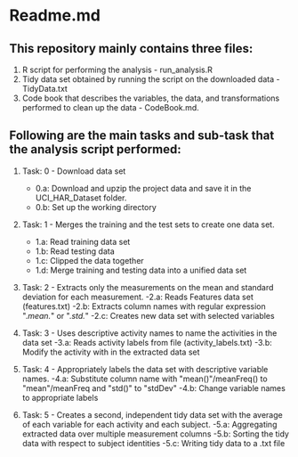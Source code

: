 Readme.md
=========

This repository mainly contains three files:
--------------------------------------------
 
1. R script for performing the analysis - run_analysis.R 
2. Tidy data set obtained by running the script on the downloaded data - TidyData.txt
3. Code book that describes the variables, the data, and transformations performed to clean up the data - CodeBook.md.
 
Following are the main tasks and sub-task that the analysis script performed:
------------------------------------------------------------------------------
 
1. Task: 0 - Download data set
	- 0.a: Download and upzip the project data and save it in the UCI_HAR_Dataset folder.
	- 0.b: Set up the working directory 

2. Task: 1 - Merges the training and the test sets to create one data set.
	- 1.a: Read training data set 
	- 1.b: Read testing data 
	- 1.c: Clipped the data together
	- 1.d: Merge training and testing data into a unified data set

3. Task: 2 - Extracts only the measurements on the mean and standard deviation for each measurement. 
	-2.a: Reads Features data set (features.txt)
	-2.b: Extracts column names with regular expression ".*mean.*" or ".*std.*" 
	-2.c: Creates new data set with selected variables

4. Task: 3 - Uses descriptive activity names to name the activities in the data set
	-3.a: Reads activity labels from file (activity_labels.txt)
	-3.b: Modify the activity with in the extracted data set

5. Task: 4 - Appropriately labels the data set with descriptive variable names.
	-4.a: Substitute column name with "mean()"/meanFreq() to "mean"/meanFreq and "std()" to "stdDev"
	-4.b: Change variable names to appropriate labels

6. Task: 5 - Creates a second, independent tidy data set with the average of each variable for each activity and each subject.
	-5.a: Aggregating extracted data over multiple measurement columns 
	-5.b: Sorting the tidy data with respect to subject identities
	-5.c: Writing tidy data to a .txt file
